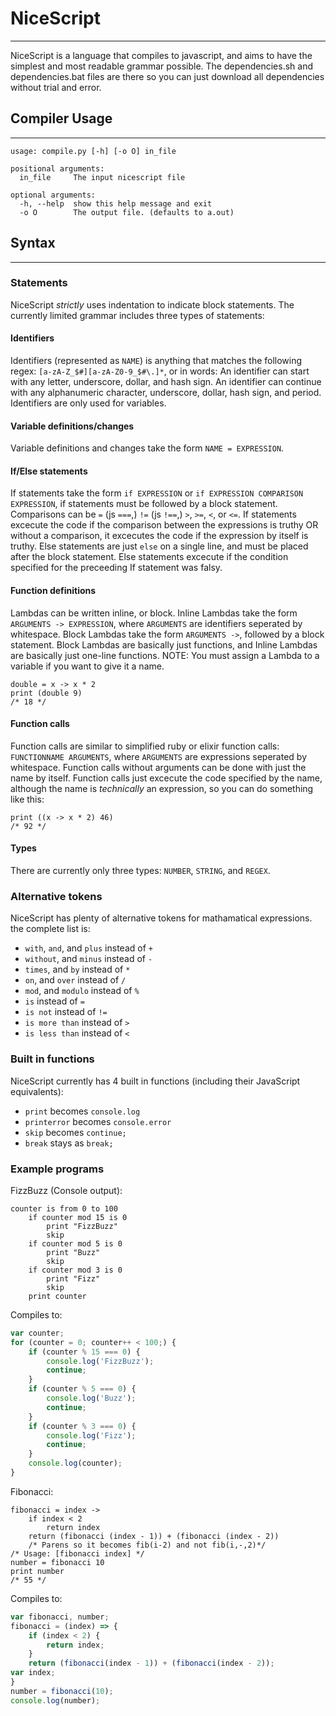 # NiceScript
---
NiceScript is a language that compiles to javascript, and aims to have the simplest and most readable grammar possible.
The dependencies.sh and dependencies.bat files are there so you can just download all dependencies without trial and error.
## Compiler Usage
---
```
usage: compile.py [-h] [-o O] in_file

positional arguments:
  in_file     The input nicescript file

optional arguments:
  -h, --help  show this help message and exit
  -o O        The output file. (defaults to a.out)
```
## Syntax
---
### Statements
NiceScript _strictly_ uses indentation to indicate block statements.
The currently limited grammar includes three types of statements:
#### Identifiers
Identifiers (represented as `NAME`) is anything that matches the following regex: `[a-zA-Z_$#][a-zA-Z0-9_$#\.]*`, or in words:
An identifier can start with any letter, underscore, dollar, and hash sign.
An identifier can continue with any alphanumeric character, underscore, dollar, hash sign, and period.
Identifiers are only used for variables.
#### Variable definitions/changes
Variable definitions and changes take the form `NAME = EXPRESSION`.
#### If/Else statements
If statements take the form `if EXPRESSION` or `if EXPRESSION COMPARISON EXPRESSION`, if statements must be followed by a block statement.
Comparisons can be `=` (js `===`,) `!=` (js `!==`,) `>`, `>=`, `<`, or `<=`.
If statements excecute the code if the comparison between the expressions is truthy OR without a comparison, it excecutes the code if the expression by itself is truthy.
Else statements are just `else` on a single line, and must be placed after the block statement. Else statements excecute if the condition specified for the preceeding If statement was falsy.
#### Function definitions
Lambdas can be written inline, or block.
Inline Lambdas take the form `ARGUMENTS -> EXPRESSION`, where `ARGUMENTS` are identifiers seperated by whitespace.
Block Lambdas take the form `ARGUMENTS ->`, followed by a block statement.
Block Lambdas are basically just functions, and Inline Lambdas are basically just one-line functions.
NOTE: You must assign a Lambda to a variable if you want to give it a name.
```
double = x -> x * 2
print (double 9)
/* 18 */
```
#### Function calls
Function calls are similar to simplified ruby or elixir function calls: `FUNCTIONNAME ARGUMENTS`, where `ARGUMENTS` are expressions seperated by whitespace.
Function calls without arguments can be done with just the name by itself.
Function calls just excecute the code specified by the name, although the name is *technically* an expression, so you can do something like this:
```
print ((x -> x * 2) 46)
/* 92 */
```
#### Types
There are currently only three types: `NUMBER`, `STRING`, and `REGEX`.
### Alternative tokens
NiceScript has plenty of alternative tokens for mathamatical expressions. the complete list is:
- `with`, `and`, and `plus` instead of `+`
- `without`, and `minus` instead of `-`
- `times`, and `by` instead of `*`
- `on`, and `over` instead of `/`
- `mod`, and `modulo` instead of `%`
- `is` instead of `=`
- `is not` instead of `!=`
- `is more than` instead of `>`
- `is less than` instead of `<`
### Built in functions
NiceScript currently has 4 built in functions (including their JavaScript equivalents):
- `print` becomes `console.log`
- `printerror` becomes `console.error`
- `skip` becomes `continue;`
- `break` stays as `break;`
### Example programs
FizzBuzz (Console output):
```
counter is from 0 to 100
    if counter mod 15 is 0
		print "FizzBuzz"
		skip
	if counter mod 5 is 0
		print "Buzz"
		skip
	if counter mod 3 is 0
		print "Fizz"
		skip
	print counter
```
Compiles to:
```javascript
var counter;
for (counter = 0; counter++ < 100;) {
    if (counter % 15 === 0) {
        console.log('FizzBuzz');
        continue;
    }
    if (counter % 5 === 0) {
        console.log('Buzz');
        continue;
    }
    if (counter % 3 === 0) {
        console.log('Fizz');
        continue;
    }
    console.log(counter);
}
```
Fibonacci:
```
fibonacci = index ->
    if index < 2
        return index
    return (fibonacci (index - 1)) + (fibonacci (index - 2))
    /* Parens so it becomes fib(i-2) and not fib(i,-,2)*/
/* Usage: [fibonacci index] */
number = fibonacci 10
print number
/* 55 */
```
Compiles to:
```javascript
var fibonacci, number;
fibonacci = (index) => {
    if (index < 2) {
        return index;
    }
    return (fibonacci(index - 1)) + (fibonacci(index - 2));
var index;
}
number = fibonacci(10);
console.log(number);
```
